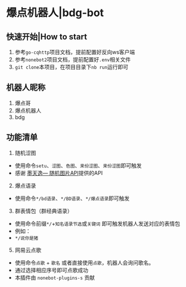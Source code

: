 # 爆点机器人|bdg-bot

## 快速开始|How to start

1. 参考`go-cqhttp`项目文档，提前配置好反向ws客户端
2. 参考`nonebot2`项目文档，提前配置好`.env`相关文件
3. `git clone`本项目，在项目目录下`nb run`运行即可

## 机器人昵称
1. 爆点哥
2. 爆点机器人
3. bdg

## 功能清单
1. 随机涩图
  - 使用命令`setu`、`涩图`、`色图`、`来份涩图`、`来份涩图`即可触发
  - 感谢 [墨天逸— 随机图片API](https://api.mtyqx.cn/)提供的API
2. 爆点语录
  - 使用命令`*/bd语录`、`*/BD语录`、`*/爆点语录`即可触发
3. 群表情包（群经典语录）
  - 使用命令前缀`*/`+`知名语录节选`或`关键词` 即可触发机器人发送对应的表情包
  - 例如：
  - ```*/说你是猪```
5. 网易云点歌
  - 使用命令`点歌` + `歌名` 或者直接使用`点歌`，机器人会询问歌名。
  - 通过选择相应序号即可点歌成功
  - 本插件由 `nonebot-plugins-s` 贡献
